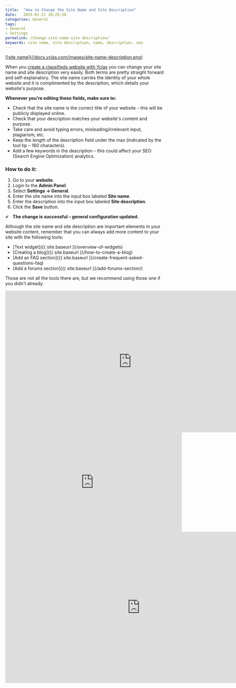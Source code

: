 ```yaml
---
title:  "How to Change the Site Name and Site Description"
date:   2015-01-21 10:25:58
categories: General
tags: 
- General
- Settings
permalink: /change-site-name-site-description/
keywords: site name, site description, name, description, seo
---
```

<a href="//docs.yclas.com/images/site-name-description.png" class="thumbnail gallery-item" data-gallery>
![site name](//docs.yclas.com/images/site-name-description.png)
</a>

<br>

When you [create a classifieds website with Yclas](http://yclas.com) you can change your site name and site description very easily. Both terms are pretty straight forward and self-explanatory. The site name carries the identity of your whole website and it is complimented by the description, which details your website's purpose.


**Whenever you're editing these fields, make sure to:**

* Check that the site name is the correct title of your website – this will be publicly displayed online.
* Check that your description matches your website's content and purpose.
* Take care and avoid typing errors, misleading/irrelevant input, plagiarism, etc.
* Keep the length of the description field under the max (indicated by the tool tip – 160 characters).
* Add a few keywords in the description – this could affect your SEO (Search Engine Optimization) analytics.

### How to do it:

1. Go to your **website**. 
2. Login to the **Admin Panel**.
3. Select **Settings -> General**.
4. Enter the site name into the input box labeled **Site name**.
5. Enter the description into the input box labeled **Site description**.
6. Click the **Save** button.

✔   **The change is successful – general configuration updated.** 

Although the site name and site description are important elements in your website content, remember that you can always add more content to your site with the following tools: 

* [Text widget]({{ site.baseurl }}/overview-of-widgets)
* [Creating a blog]({{ site.baseurl }}/how-to-create-a-blog)
* [Add an FAQ section]({{ site.baseurl }}/create-frequent-asked-questions-faq)
* [Add a forums section]({{ site.baseurl }}/add-forums-section/)

Those are not all the tools there are, but we recommend using those one if you didn't already. 

<iframe width="800" height="450" src="https://www.youtube.com/embed/NV5OBHlkedQ" frameborder="0" allowfullscreen></iframe>

<iframe width="560" height="315" src="https://www.youtube.com/embed/videoseries?list=PLaW2GGHbsvD1Qc8Ds4kz5bArU98to-iWU" frameborder="0" allow="accelerometer; autoplay; encrypted-media; gyroscope; picture-in-picture" allowfullscreen></iframe>

<iframe width="854" height="480" src="https://www.youtube.com/embed/Ag_LWF57czA" frameborder="0" allow="accelerometer; autoplay; encrypted-media; gyroscope; picture-in-picture" allowfullscreen></iframe>


